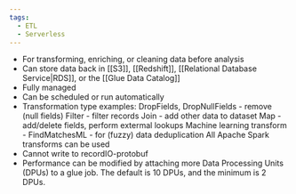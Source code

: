 ```yaml
---
tags:
  - ETL
  - Serverless
---
```

- For transforming, enriching, or cleaning data before analysis
- Can store data back in [[S3]], [[Redshift]], [[Relational Database Service|RDS]], or the [[Glue Data Catalog]]
- Fully managed
- Can be scheduled or run automatically
- Transformation type examples:
		DropFields, DropNullFields - remove (null fields)
		Filter - filter records
		Join - add other data to dataset
		Map - add/delete fields, perform extermal lookups
		Machine learning transform - FindMatchesML - for (fuzzy) data deduplication
		All Apache Spark transforms can be used
- Cannot write to recordIO-protobuf
- Performance can be modified by attaching more Data Processing Units (DPUs) to a glue job.  The default is 10 DPUs, and the minimum is 2 DPUs.
